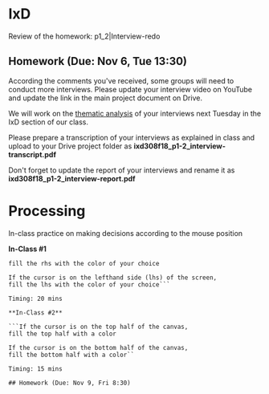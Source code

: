 # IxD 

Review of the homework: p1_2|Interview-redo


## Homework (Due: Nov 6, Tue 13:30)

According the comments you've received, some groups will need to conduct more interviews. Please update your interview video on YouTube and update the link in the main project document on Drive.

We will work on the [thematic analysis](https://www.interaction-design.org/literature/article/how-to-do-a-thematic-analysis-of-user-interviews) of your interviews next Tuesday in the IxD section of our class.

Please prepare a transcription of your interviews as explained in class and upload to your Drive project folder as **ixd308f18_p1-2_interview-transcript.pdf**

Don't forget to update the report of your interviews and rename it as **ixd308f18_p1-2_interview-report.pdf**


# Processing

In-class practice on making decisions according to the mouse position

**In-Class #1**

```If the cursor is on the righthand side (rhs) of the screen, 
fill the rhs with the color of your choice

If the cursor is on the lefthand side (lhs) of the screen, 
fill the lhs with the color of your choice```

Timing: 20 mins

**In-Class #2**

```If the cursor is on the top half of the canvas,
fill the top half with a color

If the cursor is on the bottom half of the canvas,
fill the bottom half with a color``

Timing: 15 mins

## Homework (Due: Nov 9, Fri 8:30)
